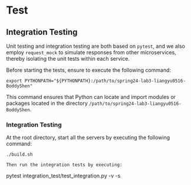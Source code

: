 # Test

## Integration Testing

Unit testing and integration testing are both based on `pytest`, and we also employ `request_mock` to simulate responses from other microservices, thereby isolating the unit tests within each service.

Before starting the tests, ensure to execute the following command:

```
export PYTHONPATH="${PYTHONPATH}:/path/to/spring24-lab3-liangyu0516-BoddyShen"
```

This command ensures that Python can locate and import modules or packages located in the directory `/path/to/spring24-lab3-liangyu0516-BoddyShen`.

### Integration Testing

At the root directory, start all the servers by executing the following command:

```
./build.sh

Then run the integration tests by executing:

```

pytest integration_test/test_integration.py -v -s

```

```
